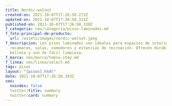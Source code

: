 ```yaml
---
title: Nordic-walnut
created-on: 2021-10-07T17:26:50.272Z
updated-on: 2021-10-07T17:26:50.315Z
published-on: 2021-10-07T17:26:50.330Z
f_categoria: cms/categoria/pisos-laminados.md
f_foto-principal-de-producto:
  url: /assets/images/nordic-walnut.jpeg
f_descripcion: Los pisos laminados son ideales para espacios de interior como
  recamaras, salas, comedores y estancias de recreación. Ofrecen durabilidad,
  belleza y son de fácil limpieza.
f_marca: cms/marca/tekno-step.md
f_linea: cms/linea/select.md
tags: pisos
layout: "[pisos].html"
date: 2021-10-07T17:26:50.343Z
seo:
  noindex: false
  twitter:title: summary
  twitter:card: summary
---
```

